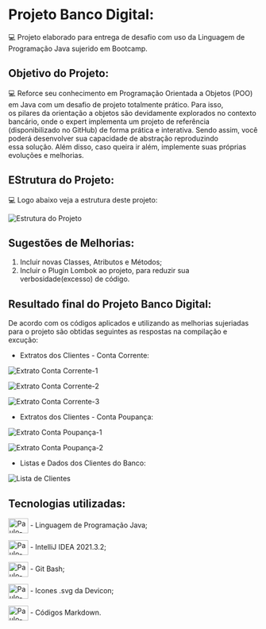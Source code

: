 # Projeto Banco Digital:

💻 Projeto elaborado para entrega de desafio com uso da Linguagem de Programação Java sujerido em Bootcamp.

## Objetivo do Projeto:

💻 Reforce seu conhecimento em Programação Orientada a Objetos (POO) em Java com um desafio de projeto totalmente prático. Para isso, <br>
os pilares da orientação a objetos são devidamente explorados no contexto bancário, onde o expert implementa um projeto de referência <br>
(disponibilizado no GitHub) de forma prática e interativa. Sendo assim, você poderá desenvolver sua capacidade de abstração reproduzindo <br>
essa solução. Além disso, caso queira ir além, implemente suas próprias evoluções e melhorias.

## EStrutura do Projeto:

💻 Logo abaixo veja a estrutura deste projeto:  

![Estrutura do Projeto](https://github.com/Paulo-RJR/projeto-banco-digital/blob/master/img_console/extrproj.png)


## Sugestões de Melhorias:

1. Incluir novas Classes, Atributos e Métodos;
2. Incluir o Plugin Lombok ao projeto, para reduzir sua verbosidade(excesso) de código.

## Resultado final do Projeto Banco Digital:

De acordo com os códigos aplicados e utilizando as melhorias sujeriadas para o projeto são obtidas seguintes as respostas na compilação e excução:  

- Extratos dos Clientes - Conta Corrente: 

![Extrato Conta Corrente-1](https://github.com/Paulo-RJR/projeto-banco-digital/blob/master/img_console/extracontcorr1.png)

![Extrato Conta Corrente-2](https://github.com/Paulo-RJR/projeto-banco-digital/blob/master/img_console/extracontcorr2.png)

![Extrato Conta Corrente-3](https://github.com/Paulo-RJR/projeto-banco-digital/blob/master/img_console/extracontcorr3.png)

- Extratos dos Clientes - Conta Poupança:

![Extrato Conta Poupança-1](https://github.com/Paulo-RJR/projeto-banco-digital/blob/master/img_console/extracontpoup1.png)

![Extrato Conta Poupança-2](https://github.com/Paulo-RJR/projeto-banco-digital/blob/master/img_console/extracontpoup2.png)

- Listas e Dados dos Clientes do Banco:

![Lista de Clientes](https://github.com/Paulo-RJR/projeto-banco-digital/blob/master/img_console/infoclientes.png)

## Tecnologias utilizadas:

<img align="center" alt="Paulo-Java" height="30" width="40" src="https://github.com/devicons/devicon/blob/master/icons/java/java-original.svg"> - Linguagem de Programação Java;  

<img align="center" alt="Paulo-IntelliJ" height="30" width="40" src="https://upload.wikimedia.org/wikipedia/commons/9/9c/IntelliJ_IDEA_Icon.svg"> - IntelliJ IDEA 2021.3.2;  

<img align="center" alt="Paulo-Git" height="30" width="40" src="https://raw.githubusercontent.com/devicons/devicon/master/icons/git/git-plain.svg"> - Git Bash;  

<img align="center" alt="Paulo-Devicon" height="30" width="40" src="https://cdn.jsdelivr.net/gh/devicons/devicon/icons/devicon/devicon-original.svg"> - Icones .svg da Devicon;  

<img align="center" alt="Paulo-Markdown" height="30" width="40" src="https://cdn.jsdelivr.net/gh/devicons/devicon/icons/markdown/markdown-original.svg"> - Códigos Markdown.  



